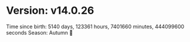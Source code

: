 # Version: v14.0.26
Time since birth: 5140 days, 123361 hours, 7401660 minutes, 444099600 seconds
Season: Autumn 🍁
